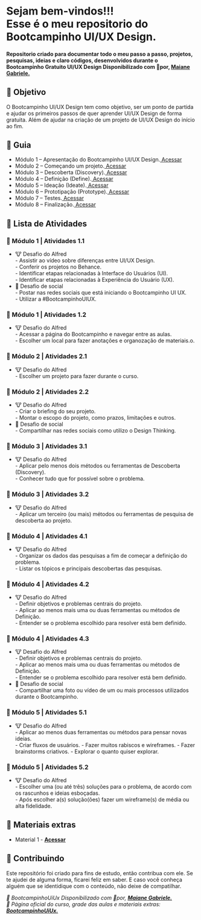 
<h1> 
Sejam bem-vindos!!! <br>
Esse é o meu repositorio do Bootcampinho UI/UX Design.
</h1>


<h4> 
Repositorio criado para documentar todo o meu passo a passo, projetos, pesquisas, ideias e claro códigos, desenvolvidos durante o Bootcampinho Gratuito UI/UX Design Disponibilizado com 💛por, <a href="//maiane.com.br/sobre-mim/"> <strong>  Maiane Gabriele. </strong></a>
</h4>

<h2> 🎯 Objetivo </h2>
O Bootcampinho UI/UX Design tem como objetivo, ser um ponto de partida e ajudar os primeiros passos de quer aprender UI/UX Design de forma gratuita.
Além de ajudar na criação de um projeto de UI/UX Design do início ao fim.

<h2 dir="auto"> 🚦 Guia </h2>
<ul dir="auto">
  <li>Módulo 1 – Apresentação do Bootcampinho UI/UX Design.<a href="https:// "> Acessar </a></li>
  <li>Módulo 2 – Começando um projeto.<a href="https:// "> Acessar </a></li>
  <li>Módulo 3 – Descoberta (Discovery).<a href="https:// "> Acessar </a></li>
  <li>Módulo 4 – Definição (Define).<a href="https:// "> Acessar </a></li>
  <li>Módulo 5 – Ideação (Ideate).<a href="https:// "> Acessar </a></li>
  <li>Módulo 6 – Prototipação (Prototype).<a href="https:// "> Acessar </a></li>
  <li>Módulo 7 – Testes.<a href="https:// "> Acessar </a></li>
  <li>Módulo 8 – Finalização.<a href="https:// "> Acessar </a></li>
</ul>

<h2 dir="auto"> 📝 Lista de Atividades </h2>
<h3 dir="auto"> 🔶 Módulo 1 | Atividades 1.1 </h3>
<ul dir="auto">
  <li>🐮  Desafio do Alfred </li>
  - Assistir ao vídeo sobre diferenças entre UI/UX Design.<br>
  - Conferir os projetos no Behance.<br>
  - Identificar etapas relacionadas à Interface do Usuários (UI).<br>
  - Identificar etapas relacionadas à Experiência do Usuário (UX).<br>
  <li>📱 Desafio de social </li>
  - Postar nas redes sociais que está iniciando o Bootcampinho UI UX.<br>
  - Utilizar a #BootcampinhoUIUX.<br> 
</ul>
<h3 dir="auto"> 🔶 Módulo 1 | Atividades 1.2 </h3>
<ul dir="auto">
  <li>🐮  Desafio do Alfred </li>
  - Acessar a página do Bootcampinho e navegar entre as aulas.<br>
  - Escolher um local para fazer anotações e organozação de materiais.o.<br>
</ul>
<h3 dir="auto"> 🔶 Módulo 2 | Atividades 2.1 </h3>
<ul dir="auto">
  <li>🐮  Desafio do Alfred </li>
  - Escolher um projeto para fazer durante o curso.<br>
</ul>
<h3 dir="auto"> 🔶 Módulo 2 | Atividades 2.2 </h3>
<ul dir="auto">
  <li>🐮  Desafio do Alfred </li>
  - Criar o briefing do seu projeto.<br>
  - Montar o escopo do projeto, como prazos, limitações e outros.<br>
   <li>📱 Desafio de social </li>
  - Compartilhar nas redes sociais como utilizo o Design Thinking.<br>
</ul>
<h3 dir="auto"> 🔶 Módulo 3 | Atividades 3.1 </h3>
<ul dir="auto">
  <li>🐮  Desafio do Alfred </li>
  - Aplicar pelo menos dois métodos ou ferramentas de Descoberta (Discovery).<br>
  - Conhecer tudo que for possível sobre o problema.<br>
</ul>
<h3 dir="auto"> 🔶 Módulo 3 | Atividades 3.2 </h3>
<ul dir="auto">
  <li>🐮  Desafio do Alfred </li>
  - Aplicar um terceiro (ou mais) métodos ou ferramentas de pesquisa de descoberta ao projeto.<br>
</ul>
<h3 dir="auto"> 🔶 Módulo 4 | Atividades 4.1 </h3>
<ul dir="auto">
  <li>🐮  Desafio do Alfred </li>
  - Organizar os dados das pesquisas a fim de começar a definição do problema.<br>
  - Listar os tópicos e principais descobertas das pesquisas.<br>
</ul>
<h3 dir="auto"> 🔶 Módulo 4 | Atividades 4.2 </h3>
<ul dir="auto">
  <li>🐮  Desafio do Alfred </li>
  - Definir objetivos e problemas centrais do projeto.<br>
  - Aplicar ao menos mais uma ou duas ferramentas ou métodos de Definição.<br>
  - Entender se o problema escolhido para resolver está bem definido.<br>
</ul>
<h3 dir="auto"> 🔶 Módulo 4 | Atividades 4.3 </h3>
<ul dir="auto">
  <li>🐮  Desafio do Alfred </li>
  - Definir objetivos e problemas centrais do projeto.<br>
  - Aplicar ao menos mais uma ou duas ferramentas ou métodos de Definição.<br>
  - Entender se o problema escolhido para resolver está bem definido.<br>
   <li>📱 Desafio de social </li>
  - Compartilhar uma foto ou vídeo de um ou mais processos utilizados durante o Bootcampinho.<br> 
</ul>
<h3 dir="auto"> 🔶 Módulo 5 | Atividades 5.1 </h3>
<ul dir="auto">
  <li>🐮  Desafio do Alfred </li>
  - Aplicar ao menos duas ferramentas ou métodos para pensar novas ideias.<br>
  - Criar fluxos de usuários.
  - Fazer muitos rabiscos e wireframes.
  - Fazer brainstorms criativos.
  - Explorar o quanto quiser explorar.
</ul>
<h3 dir="auto"> 🔶 Módulo 5 | Atividades 5.2 </h3>
<ul dir="auto">
  <li>🐮  Desafio do Alfred </li>
  - Escolher uma (ou até três) soluções para o problema, de acordo com os rascunhos e ideias esboçadas.<br>
  - Após escolher a(s) solução(ões) fazer um wireframe(s) de média ou alta fidelidade.<br>
</ul>


  
  
<h2 dir="auto"> 🔗 Materiais extras </h2>
<ul dir="auto">
  <li> Material 1 - <a href="https://"> <strong>  Acessar </strong></a> </li>
</ul>



<h2 dir="auto"> 🤝 Contribuindo </h2>
<p dir="auto">Este repositório foi criado para fins de estudo, então contribua com ele. Se te ajudei de alguma forma, ficarei feliz em
saber. E caso você conheça alguém que se identidique com o conteúdo, não deixe de compatilhar.</p>


<p dir="auto">
<em>
  🔶 BootcampinhoUiUx Disponibilizado com 💛por, 
  <a href="//maiane.com.br/sobre-mim/"> <strong>  Maiane Gabriele. </strong></a>
</em>
<br>
<em>
  🔶 Página oficial do curso, grade das aulas e materiais extras: 
  <a href="//lnkd.in/d2Eke74Y"> <strong>  BootcampinhoUiUx.  </strong></a>
</em>
</p>



